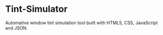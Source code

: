 Tint-Simulator
==============

Automative window tint simulation tool built with HTML5, CSS, JavaScript and JSON.
